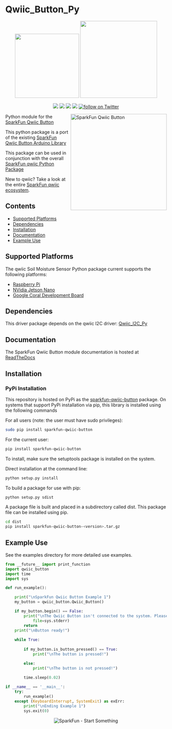 Qwiic_Button_Py
===============

<p align="center">
   <img src="https://cdn.sparkfun.com/assets/custom_pages/2/7/2/qwiic-logo-registered.jpg"  width=200>  
   <img src="https://www.python.org/static/community_logos/python-logo-master-v3-TM.png"  width=240>   
</p>
<p align="center">
	<a href="https://pypi.org/project/sparkfun-qwiic-button/" alt="Package">
		<img src="https://img.shields.io/pypi/pyversions/sparkfun-qwiic-button.svg" /></a>
	<a href="https://github.com/sparkfun/Qwiic_Button_Py/issues" alt="Issues">
		<img src="https://img.shields.io/github/issues/sparkfun/Qwiic_Button_Py.svg" /></a>
	<a href="https://qwiic-button-py.readthedocs.io/en/main/?" alt="Documentation">
		<img src="https://readthedocs.org/projects/qwiic-button-py/badge/?version=main&style=flat" /></a>
	<a href="https://github.com/sparkfun/Qwiic_Button_Py/blob/master/LICENSE" alt="License">
		<img src="https://img.shields.io/badge/license-MIT-blue.svg" /></a>
	<a href="https://twitter.com/intent/follow?screen_name=sparkfun">
        	<img src="https://img.shields.io/twitter/follow/sparkfun.svg?style=social&logo=twitter"
           	 alt="follow on Twitter"></a>

</p>

<img src="https://cdn.sparkfun.com/assets/parts/1/4/5/7/3/15932-SparkFun_Qwiic_Button_-_Red-01.jpg"  align="right" width=300 alt="SparkFun Qwiic Button">

Python module for the [SparkFun Qwiic Button](https://www.sparkfun.com/products/15932)

This python package is a port of the existing [SparkFun Qwiic Button Arduino Library](https://github.com/sparkfun/SparkFun_Qwiic_Button_Arduino_Library)

This package can be used in conjunction with the overall [SparkFun qwiic Python Package](https://github.com/sparkfun/Qwiic_Py)

New to qwiic? Take a look at the entire [SparkFun qwiic ecosystem](https://www.sparkfun.com/qwiic).

## Contents

* [Supported Platforms](#supported-platforms)
* [Dependencies](#dependencies)
* [Installation](#installation)
* [Documentation](#documentation)
* [Example Use](#example-use)

Supported Platforms
--------------------
The qwiic Soil Moisture Sensor Python package current supports the following platforms:
* [Raspberry Pi](https://www.sparkfun.com/search/results?term=raspberry+pi)
* [NVidia Jetson Nano](https://www.sparkfun.com/products/15297)
* [Google Coral Development Board](https://www.sparkfun.com/products/15318)

Dependencies
--------------
This driver package depends on the qwiic I2C driver:
[Qwiic_I2C_Py](https://github.com/sparkfun/Qwiic_I2C_Py)

Documentation
-------------
The SparkFun Qwiic Button module documentation is hosted at [ReadTheDocs](https://qwiic-button-py.readthedocs.io/en/main/?)

Installation
---------------
### PyPi Installation

This repository is hosted on PyPi as the [sparkfun-qwiic-button](https://pypi.org/project/sparkfun-qwiic-button/) package. On systems that support PyPi installation via pip, this library is installed using the following commands

For all users (note: the user must have sudo privileges):
```sh
sudo pip install sparkfun-qwiic-button
```
For the current user:

```sh
pip install sparkfun-qwiic-button
```
To install, make sure the setuptools package is installed on the system.

Direct installation at the command line:
```sh
python setup.py install
```

To build a package for use with pip:
```sh
python setup.py sdist
 ```
A package file is built and placed in a subdirectory called dist. This package file can be installed using pip.
```sh
cd dist
pip install sparkfun-qwiic-button-<version>.tar.gz
```

Example Use
 -------------
See the examples directory for more detailed use examples.

```python
from __future__ import print_function
import qwiic_button 
import time
import sys

def run_example():

    print("\nSparkFun Qwiic Button Example 1")
    my_button = qwiic_button.Qwiic_Button()

    if my_button.begin() == False:
        print("\nThe Qwiic Button isn't connected to the system. Please check your connection", \
            file=sys.stderr)
        return
    print("\nButton ready!")
    
    while True:   
        
        if my_button.is_button_pressed() == True:
            print("\nThe button is pressed!")

        else:    
            print("\nThe button is not pressed!")
            
        time.sleep(0.02)

if __name__ == '__main__':
    try:
        run_example()
    except (KeyboardInterrupt, SystemExit) as exErr:
        print("\nEnding Example 1")
        sys.exit(0)

```
<p align="center">
<img src="https://cdn.sparkfun.com/assets/custom_pages/3/3/4/dark-logo-red-flame.png" alt="SparkFun - Start Something">
</p>
